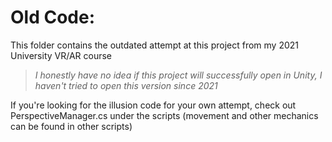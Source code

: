 # Old Code:

This folder contains the outdated attempt at this project from my 2021 University VR/AR course

> _I honestly have no idea if this project will successfully open in Unity, I haven't tried to open this version since 2021_

If you're looking for the illusion code for your own attempt, check out PerspectiveManager.cs under the scripts (movement and other mechanics can be found in other scripts)
